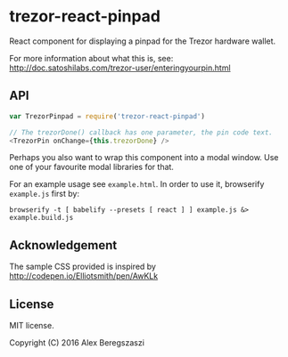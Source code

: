 # trezor-react-pinpad

React component for displaying a pinpad for the Trezor hardware wallet.

For more information about what this is, see: http://doc.satoshilabs.com/trezor-user/enteringyourpin.html

## API

```js
var TrezorPinpad = require('trezor-react-pinpad')

// The trezorDone() callback has one parameter, the pin code text.
<TrezorPin onChange={this.trezorDone} />
```

Perhaps you also want to wrap this component into a modal window. Use one of your favourite modal libraries for that.

For an example usage see `example.html`. In order to use it, browserify `example.js` first by:

```
browserify -t [ babelify --presets [ react ] ] example.js &> example.build.js
```

## Acknowledgement

The sample CSS provided is inspired by http://codepen.io/Elliotsmith/pen/AwKLk

## License

  MIT license.

  Copyright (C) 2016 Alex Beregszaszi
